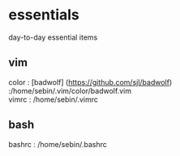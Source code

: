 # essentials
day-to-day essential items
## vim
color : [badwolf] (https://github.com/sjl/badwolf) :/home/sebin/.vim/color/badwolf.vim </br>
vimrc : /home/sebin/.vimrc

## bash
bashrc : /home/sebin/.bashrc
